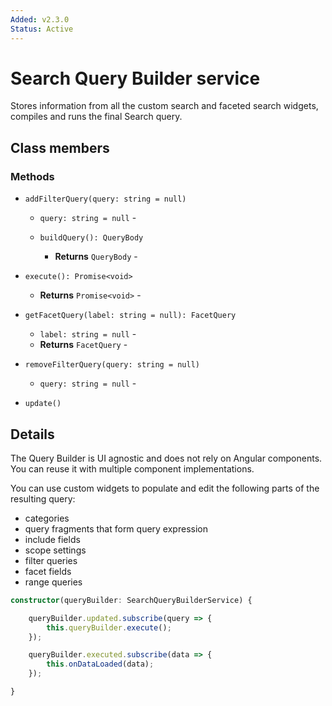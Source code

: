 ```yaml
---
Added: v2.3.0
Status: Active
---
```


# Search Query Builder service

Stores information from all the custom search and faceted search widgets, compiles and runs the final Search query.

## Class members

### Methods

-   `addFilterQuery(query: string = null)`<br/>

    -   `query: string = null` -  
    -   `buildQuery(): QueryBody`<br/>

        -   **Returns** `QueryBody` - 

-   `execute(): Promise<void>`<br/>

    -   **Returns** `Promise<void>` - 

-   `getFacetQuery(label: string = null): FacetQuery`<br/>

    -   `label: string = null` -  
    -   **Returns** `FacetQuery` - 

-   `removeFilterQuery(query: string = null)`<br/>

    -   `query: string = null` -  

-   `update()`<br/>

## Details

The Query Builder is UI agnostic and does not rely on Angular components.
You can reuse it with multiple component implementations.

You can use custom widgets to populate and edit the following parts of the resulting query:

-   categories
-   query fragments that form query expression
-   include fields
-   scope settings
-   filter queries
-   facet fields
-   range queries

```ts
constructor(queryBuilder: SearchQueryBuilderService) {

    queryBuilder.updated.subscribe(query => {
        this.queryBuilder.execute();
    });

    queryBuilder.executed.subscribe(data => {
        this.onDataLoaded(data);
    });

}
```

